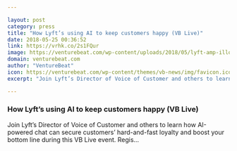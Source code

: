 ```yaml
---

layout: post
category: press
title: "How Lyft’s using AI to keep customers happy (VB Live)"
date: 2018-05-25 00:36:52
link: https://vrhk.co/2s1FQur
image: https://venturebeat.com/wp-content/uploads/2018/05/lyft-amp-illo-1200x630.png?fit=1200%2C630&strip=all
domain: venturebeat.com
author: "VentureBeat"
icon: https://venturebeat.com/wp-content/themes/vb-news/img/favicon.ico
excerpt: "Join Lyft’s Director of Voice of Customer and others to learn how AI-powered chat can secure customers’ hard-and-fast loyalty and boost your bottom line during this VB Live event. Regis…"

---
```


### How Lyft’s using AI to keep customers happy (VB Live)

Join Lyft’s Director of Voice of Customer and others to learn how AI-powered chat can secure customers’ hard-and-fast loyalty and boost your bottom line during this VB Live event. Regis…